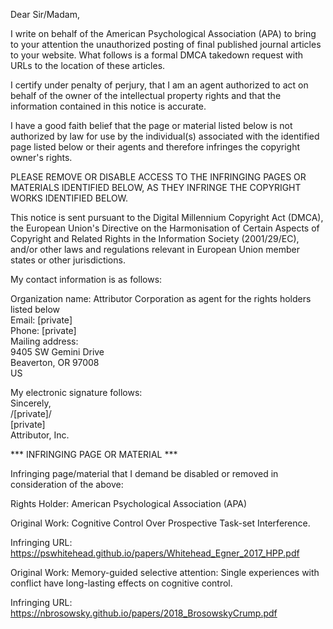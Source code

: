 Dear Sir/Madam,  

I write on behalf of the American Psychological Association (APA) to bring to your attention the unauthorized posting of final published journal articles to your website. What follows is a formal DMCA takedown request with URLs to the location of these articles.

I certify under penalty of perjury, that I am an agent authorized to act on behalf of the owner of the intellectual property rights and that the information contained in this notice is accurate.

I have a good faith belief that the page or material listed below is not authorized by law for use by the individual(s) associated with the identified page listed below or their agents and therefore infringes the copyright owner's rights.

PLEASE REMOVE OR DISABLE ACCESS TO THE INFRINGING PAGES OR MATERIALS IDENTIFIED BELOW, AS THEY INFRINGE THE COPYRIGHT WORKS IDENTIFIED BELOW.

This notice is sent pursuant to the Digital Millennium Copyright Act (DMCA), the European Union's Directive on the Harmonisation of Certain Aspects of Copyright and Related Rights in the Information Society (2001/29/EC), and/or other laws and regulations relevant in European Union member states or other jurisdictions.

My contact information is as follows:  

Organization name: Attributor Corporation as agent for the rights holders listed below   
Email: [private]   
Phone: [private]  
Mailing address:   
9405 SW Gemini Drive   
Beaverton, OR 97008     
US  

My electronic signature follows:   
Sincerely,   
/[private]/   
[private]  
Attributor, Inc.  

*** INFRINGING PAGE OR MATERIAL ***  

Infringing page/material that I demand be disabled or removed in consideration of the above:  

Rights Holder: American Psychological Association (APA)  

Original Work: Cognitive Control Over Prospective Task-set Interference.  

Infringing URL: https://pswhitehead.github.io/papers/Whitehead_Egner_2017_HPP.pdf  

Original Work: Memory-guided selective attention: Single experiences with conflict have long-lasting effects on cognitive control.  

Infringing URL: https://nbrosowsky.github.io/papers/2018_BrosowskyCrump.pdf  
